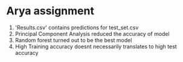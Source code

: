 # Arya assignment

1)  'Results.csv' contains predictions for test_set.csv
2)  Principal Component Analysis reduced the accuracy of model
3)  Random forest turned out to be the best model
4)  High Training accuracy doesnt necessarily translates to high test accuracy
